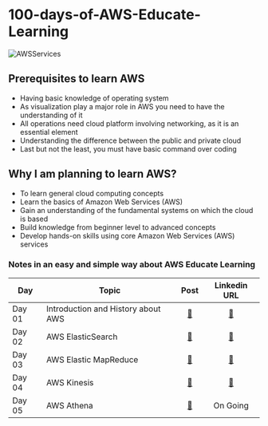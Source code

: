 # 100-days-of-AWS-Educate-Learning

![AWSServices](https://user-images.githubusercontent.com/40186859/176101941-157c3d9c-eba4-483a-beec-88fd307749e9.png)

## Prerequisites to learn AWS
* Having basic knowledge of operating system
* As visualization play a major role in AWS you need to have the understanding of it
* All operations need cloud platform involving networking, as it is an essential element
* Understanding the difference between the public and private cloud
* Last but not the least, you must have basic command over coding

## Why I am planning to learn AWS?
* To learn general cloud computing concepts
* Learn the basics of Amazon Web Services (AWS)
* Gain an understanding of the fundamental systems on which the cloud is based
* Build knowledge from beginner level to advanced concepts
* Develop hands-on skills using core Amazon Web Services (AWS) services

### Notes in an easy and simple way about AWS Educate Learning
| Day                            | Topic       | Post | Linkedin URL|
| -----------------------------  | ----------- |:------:|:-------------:|
| Day 01  | Introduction and History about AWS| [🔗](https://github.com/ghimiresunil/100-days-of-AWS-Educate-Learning/blob/main/Day_01.md)| [🔗](https://www.linkedin.com/posts/ghimiresunil_github-ghimiresunil100-days-of-aws-educate-learning-activity-6947591774911496192-Or8F?utm_source=linkedin_share&utm_medium=member_desktop_web) |
| Day 02  | AWS ElasticSearch| [🔗](https://github.com/ghimiresunil/100-days-of-AWS-Educate-Learning/blob/main/Day_02.md)| [🔗](https://www.linkedin.com/posts/ghimiresunil_github-ghimiresunil100-days-of-aws-educate-learning-activity-6947942439819055104-Np8y?utm_source=linkedin_share&utm_medium=member_desktop_web) |
| Day 03 | AWS Elastic MapReduce | [🔗](https://github.com/ghimiresunil/100-days-of-AWS-Educate-Learning/blob/main/Day_03.md)| [🔗](https://www.linkedin.com/posts/ghimiresunil_github-ghimiresunil100-days-of-aws-educate-learning-activity-6948296090962014208-gw1J?utm_source=linkedin_share&utm_medium=member_desktop_web) |
| Day 04 | AWS Kinesis | [🔗](https://github.com/ghimiresunil/100-days-of-AWS-Educate-Learning/blob/main/Day_04.md)| [🔗](https://www.linkedin.com/posts/ghimiresunil_aws-awscloud-dailycoding-activity-6949744484783919104-Lc6s?utm_source=linkedin_share&utm_medium=member_desktop_web) |
| Day 05 | AWS Athena | [🔗](https://github.com/ghimiresunil/100-days-of-AWS-Educate-Learning/blob/main/Day_05.md)| On Going|
